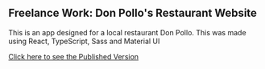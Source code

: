 ## Freelance Work: Don Pollo's Restaurant Website

This is an app designed for a local restaurant Don Pollo.
This was made using React, TypeScript, Sass and Material UI

[Click here to see the Published Version](https://vishonsingh.com/react-ts-sass-restaurant-app/)
